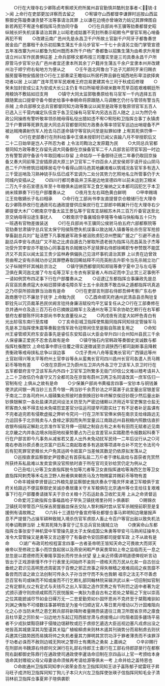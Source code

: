 <!-- { "loadSidebar": true } -->
　　○行在大理寺右少卿陈卣考察顺天府所属州县官勤慎并酷刑怠事者＜锍-釒＞闻  上命行在吏部更加详察而去留之
　　○宥镇守山西都督李谦罪时巡按山西监察御史陈璇奏谦贪婪不法等事请治其罪  上以谦在边境亦曾竧效力姑记其罪俾图自新若再犯不宥遂令都指挥马贵协同守备
　　○行在兵部尚书王骥等劾奏都督史昭纵贼长奸失机误事请治其罪上以昭老成姑置不究封所奏示昭敕令严督官军用心哨备再犯不宥
　　○改建云南广邑州先是永昌卫千户所故土官副千户阿牙子都鲁奏世居金齿广邑寨租干永乐初招集生蒲五千余马步官军一千七十余请另立衙门掌管宣德五年准改寨为州以都鲁为知州既而本所千户杨广奏都鲁以招集生蒲为由希求升用冒请立州以军作民畏惧征差  上命兵部移文都布按三司覆实至是三司具奏永昌千户所原管马步官军分去广邑州者宜还隶本所其余丁户籍并生蒲五千余户宜隶本州并改建州治于顺宁府右甸地方为便从之
　　○壬午迤北阿鲁台下达子兀郎阿歹来归赐衣服房屋等物安插居住○行在工部奏梁王瞻垍以所居朽弊且僻在城西地形卑洼欲择爽垲者以居  上以湖广连年荒旱军民艰难王府岂易更建其令三司于秋成后修理
　　○癸未加封安成公主为安成大长公主仍复书曰所喻增添禄米数年荒旱百姓艰难朝廷所用粮饷不敷姑如旧支用
　　○镇守大同太监郭敬奏原给有马官军一千内选择五百跟随累出口提督守备今御史给事中奉朝命将原跟随人马调散乞仍付与管领有警当先杀贼  上命兵部移文总兵官都督同知方政等集议以闻至是政等言敬原领官军五百人已选入三千营内编定队伍宜于各卫见操有马官军内另选五百人随之  上以为然仍令政公同操练有警听敬率领杀贼毋得私役出猎如违不宥○宥阳和卫指挥佥事丁永镇虏卫千户曹铎等死罪先是大同总兵官都督同知方政奏永等率领官军巡边出哨堤备不严被达贼掩袭射伤军人抢去马匹遂命镇守等官执问至是拟罪如律  上宥其死俱罚俸一年
　　○行在吏部奏行在刑科给事中王偡未授职时已闻父丧踰八月不举授职后又二十二日始举是岂人子所忍为者  上令法司鞫治之发原籍为民
　　○大同总兵官都督同知方政等奏乞存留先调大同备御在京操备官军二千人兵部言前项官军因一时边方有警暂调守备该今年取回难以存留  上命姑存一千备御待正统二年春仍取回京操备又奏大同前等卫安插原调大原三护卫官军二千四百余人武安侯郑亨请开设山阴马邑二千户所修筑旧城移居屯守今看得山阴马邑其地鹻滩难以筑城况各官军多有选入三千营巡哨及习熟神铳手队伍已成不宜调为二处分其势力乞照地名立所管事仍于大同城内安插从之
　　○四川行都司奏盐井卫系是边地宣德四年以前未运到卫粮米二万九千余石宣德五年至十年粮俱未运纳官军乏食乞催纳之又本都司囚犯乞于本卫纳米赎罪奏下行在户部覆奏从之
　　○夜月生左右珥色黄白鲜明
　　○甲申赐靖江王佐敬嫡长子名曰相承
　　○命行在工部尚书李友直提督京仓粮储行在大理寺右少卿陈恭改行在通政司右通政提督供应柴炭行在工部郎中韩翼升行在大理寺右少卿提督大木厂○敕南京守备太监王景弘等于官库支胡椒苏木共三百万斤委官送至北京交纳毋得沿途生事扰人
　　○敕南京守备襄城伯李隆等令编马快船每五十只为一班遇有官物差拨装送
　　○行在兵部尚书王骥同公侯驸马伯五府六部都察院等官劾奏甘肃镇守总兵官太保宁阳侯陈懋失机误事以致达贼入镇番等处杀伤官军抢掠孳畜副总兵刘广耻活懋下凡事推避军政多被沮败虏犯凉州懋属广援之广引避不进击副总兵李安与虏战广又不助之比虏自遁去乃冒取所遗老弱为指挥马亮昌英及子杰等功受升赏李安亦不能协心同事虽有杀贼微功不足赎罪右侍郎徐晞职专参赞既不能匡济又不具实以闻太监王贵少监林寿俱偏执己见沮坏事机请治其罪  上以贵在边曾效劳曲宥之安有杀贼功亦记其罪懋寿取回晞姑释不问亮英削去升职令当先杀贼立功广父子纵贼怀奸其械赴京治之
　　○镇守狭西都督同知郑铭等奏宁夏中卫与左屯等卫俱在黄河迤北接了今左屯等卫军士冬衣有家室者人布四疋而中卫止赏三疋事例不一请如例赏布四疋事下行在户部覆奏从之
　　○诏逮辽东都指挥佥事廉政先是总兵官巫凯奏虏寇大水峪旧獐驿诸屯障杀军士五十余政畏不敢击纵之遁都指挥巩真追之乃尽获所掠政罪当治故有是命
　　○行在吏部言刑部右侍郎吾绅考察广东右参政商惠守已不廉怠于抚字  上命黜为民
　　○乙酉命顺天府通州武清县县丞陶铨复职铨先以冗员裁革邑民伏阙言铨持身廉洁赋役均平乞留复任从之○行在工部奏修在京并通州仓及造三百万石仓已摘拨运粮军士及通州左等卫军余协助乞敕行在右军都督府左都督陈怀同本部尚书李友直董役从之
　　○丙戌夜有流星大如杯色青白有光出轸宿东南行至库楼
　　○丁亥命彭城卫指挥使焦毅同指挥同知徐定管操军马先是本卫指挥使朱震等奏毅怠惰军政令冠带闲住至是毅自陈故复用之
　　○命知州王睿管顺天府东安县事先是睿任东安知县以大臣会举升四川合州知州县民三千余人保睿廉正爱民不忍舍去故有是命
　　○镇守独石内官韩政等奏御史吴诚数与都指挥杜衡酣饮  上命给事中廖庄往覆之得实遂徵诚至京调狭西行都司副断事且降敕责衡政等戒毋挟私忿争以误边事
　　○戊子贵州八舟等蛮夷长官司广西镇远等州土官赵得兴等太平等府州土官李谷等永从蛮夷长官司四川昌州长官司各遣人贡马赐彩币等物有差
　　○改在京蔚州卫为蔚州左卫并内外各卫守卫该军入京卫时行在五军都督府言守卫该军系内外四十卫官军卫所繁多无衙门印信公文难以稽考请并入上二十卫收伍仍令直守又万全都司及在京皆有蔚州卫两卫名同请改其一庶军伍归一官制有伦  上俱从之故有是命
　　○少保兼户部尚书黄福言四事一宝钞本与铜钱兼使洪武间银一两当钞三五贯今银一两当钞千余贯钞法之坏莫甚于此宜量出官银差官于南北二京各司府州人烟辏集处照彼时直倒换旧钞年终解京俟旧钞既少然后量出新钞换银解京一各处盐课洪武间设法关防至为严密边储赖以济用近年官吏懈怠仓盐无积客商久候不得支给未免嗟怨宜差官分往运司提举司勘实灶丁有不足者补足盐课有不完者追完若有侵欺虚报之弊听令究问一行在卫所军官俸米俱在南京支给缘路远无力运回多于北京贱卖与人食禄之家因而失所宜量泒江南路远州县税粮内照数估直折收银布绢叚疋解赴北京准作军官月俸一田赋之制自古有之未有有田而无赋者近见南北京畿之内并各边境水陆田地权豪势要占为己业宜差官从实踏勘悉令报数起科奏下行在户部言即今凡事务从减省若又差人出外未免动扰军民待一二年后议行从之○河南右参政孙原贞奏北京富户旧系江南起取者多有逃故等项递年佥补不完乞令法司今后有犯死罪官吏粮长大户免其运砖令抵富户当差候其数足仍依原拟发落从之
　　○巡按直隶监察御史尹镗奏近有首获私盐二万斤者于律私盐给与首获者充赏然所获终系私盐难以发卖宜俱没官照依时直于所在官司支钞给赏仍定为例从之
　　○己丑哈儿分等卫女直指挥脱令加等兀者等卫女直指挥速哈等海西乞忽等卫女直指挥阿剌秃等禾屯吉卫野人粉甫俱来朝贡马及方物赐宴并赐彩币等物有差
　　○命丰城侯李贤督运口外粮先是监察御史施庆奏永宁隆庆怀来诸卫军粮俱于宣府关给路远不便监察御史吴诚亦奏居庸关守关军粮俱在北京通州等仓支给往复艰难事下行在户部覆奏请拨军夫于京仓关粮十万石运赴各卫收贮支用  上从之命贤督运
　　○命爱河卫故指挥佥事福昌哈子罕失卫镇抚塔里孙阿卜俱袭职
　　○赐锦衣卫镇抚司带管百户阮保吉房屋器皿保吉交阯人黎利叛时尝从官军杀贼授前职至是复援例有请故赐之
　　○六科十三道劾守备宣府等处都督佥事马昇明知边墩屡报声息不严提督乃占操军耕种致贼入境杀伤官军虏掠人畜止令百户等官出敌以致失机法司奉诏鞫罪当斩  上宥其死降为事官于辽东总兵官处擒贼立功
　　○庚寅命山东都指挥佥事张安于神机营中军管操先是太子太保成国公朱勇等举安弓马熟闲征操年久准令大营管操又是勇等又言边塞守了有备欲令安回原都司提督军政  上不从故有是命
　　○湖广布政司检校程富言四事一古者圣帝明王皆知天命之可畏故大而郊天飨帝以至修政立事小而饮食起居以及燕安闲暇严恭寅畏常如上帝之监临而无一息之怠忽是以君德修而天眷隆享国长而传世永伏望  皇上亲近师儒讲明道德俾视听言动皆出于正戏游亵慢不作于行表里无间始终不渝则一德格天而万民从化矣一自古创业垂统之君识见高明思虑周密其于百僚之邪正庶事之得失稼穑之艰难闾阎之疾苦靡不备尝而历谙之故立法创制可传永久子孙当世守而不失也我朝  祖宗之法无不尽善虑恐百官有司或昧而不知或废而不行乞敕礼部同翰林院采辑洪武以来一切旧制如官制之有定额礼仪之有定式与夫钱币之出入军国之造作赏赉之有节刑罚之适中者著为定式颁示遵守则庶绩咸熙而万民悦服矣一夷狄为患自古有之若处之辇毂之下宠以崇高之位其能摅诚尽节如金日磾万无一二忠爱勤劳如仆固怀恩尚不克终至于桀黠难驯如刘渊之俦殆不可缕数往事甚明皆足为鉴今归顺达官人等日累月增动以万计固难阻向化之心亦当防未然之患乞敕兵部将新降附者量赐赍装遣往江南卫所既省京师之廪食且杜华夏之厉阶矣一沿边地方东起辽阳西抵甘肃与虏接境山川险阻者固多疆场平易者不少戎狄桀黠窃肆于侵陵边氓耕牧或厄于虏掠乞遴选大臣巡视边塞凡戎虏出没之地皆高其城堡深其沟堑谨其关隘广植榆柳虏来则林木遏其刊骑势分而易制虏去则伏兵邀其归路势困而易擒将帅之失机者量其力罪明其赏罚功浮于罪者薄责而不诛罪浮于功者必诛而不赦则边城无狗吠之警将士有鹰扬之勇矣  上嘉纳之
　　○辛卯赐行在刑部尚书魏源右侍郎何文渊行在礼部右侍郎王士嘉行在工部右侍郎邵旻行在都察院右副都御史陈鼎行在通政使司通政使李暹诰命旧制在京四品以上官一考颁给本身诰命其封赠祖父母父母妻诰命须候再考请给源等俱未一考  上命并给之盖特恩也
　　○命故通州卫指挥同知李兴弟荣金吾左卫指挥同知王谅子喜陈郁子斌雷旺子昇马旺子成济阳卫指挥同知丁狗儿子本只大兴左卫指挥使张瑛子信指挥同知毛全子清羽林前卫指挥佥事夏昇子瑄俱袭职
